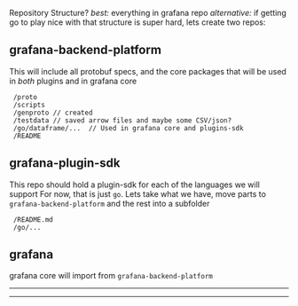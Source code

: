 
Repository Structure?
*best:*
everything in grafana repo
*alternative:*
if getting go to play nice with that structure is super hard, lets create two repos:


## grafana-backend-platform
This will include all protobuf specs, and the core packages that will be used
in *both* plugins and in grafana core
```
 /proto
 /scripts
 /genproto // created
 /testdata // saved arrow files and maybe some CSV/json?
 /go/dataframe/...  // Used in grafana core and plugins-sdk
 /README
```

## grafana-plugin-sdk
This repo should hold a plugin-sdk for each of the languages we will support
For now, that is just `go`.  Lets take what we have, move parts to `grafana-backend-platform`
and the rest into a subfolder
```
 /README.md
 /go/...
```

## grafana
grafana core will import from `grafana-backend-platform`


------
------



